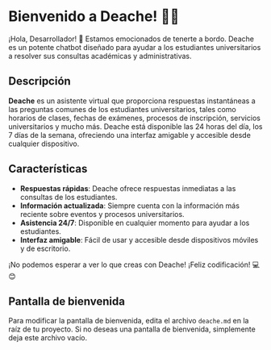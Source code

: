 # Bienvenido a Deache! 🚀🤖

¡Hola, Desarrollador! 👋 Estamos emocionados de tenerte a bordo. Deache es un potente chatbot diseñado para ayudar a los estudiantes universitarios a resolver sus consultas académicas y administrativas.

## Descripción

**Deache** es un asistente virtual que proporciona respuestas instantáneas a las preguntas comunes de los estudiantes universitarios, tales como horarios de clases, fechas de exámenes, procesos de inscripción, servicios universitarios y mucho más. Deache está disponible las 24 horas del día, los 7 días de la semana, ofreciendo una interfaz amigable y accesible desde cualquier dispositivo.

## Características

- **Respuestas rápidas**: Deache ofrece respuestas inmediatas a las consultas de los estudiantes.
- **Información actualizada**: Siempre cuenta con la información más reciente sobre eventos y procesos universitarios.
- **Asistencia 24/7**: Disponible en cualquier momento para ayudar a los estudiantes.
- **Interfaz amigable**: Fácil de usar y accesible desde dispositivos móviles y de escritorio.

¡No podemos esperar a ver lo que creas con Deache! ¡Feliz codificación! 💻😊

## Pantalla de bienvenida

Para modificar la pantalla de bienvenida, edita el archivo `deache.md` en la raíz de tu proyecto. Si no deseas una pantalla de bienvenida, simplemente deja este archivo vacío.